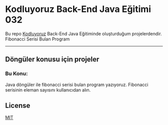 # Kodluyoruz Back-End Java Eğitimi 032

Bu repo [Kodluyoruz](https://www.kodluyoruz.org) Back-End Java Eğitiminde 
oluşturduğum projelerdendir.
Fibonacci Serisi Bulan Program

---
## Döngüler konusu için projeler
### Bu Konu:

Java döngüler ile fibonacci serisi bulan program yazıyoruz. Fibonacci serisinin eleman sayısını kullanıcıdan alın.

## License
[MIT](https://choosealicense.com/licenses/mit/)
